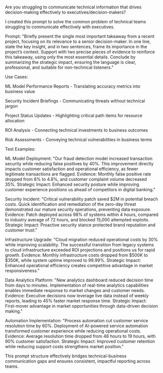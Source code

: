Are you struggling to communicate technical information that drives decision-making effectively to executives/decision-makers?



I created this prompt to solve the common problem of technical teams struggling to communicate effectively with executives.

Prompt:
"Briefly present the single most important takeaway from a recent project, focusing on its relevance to a senior decision-maker. In one line, state the key insight, and in two sentences, frame its importance in the project’s context. Support with two precise pieces of evidence to reinforce this takeaway, using only the most essential details. Conclude by summarizing the strategic impact, ensuring the language is clear, professional, and suitable for non-technical listeners."

Use Cases:

ML Model Performance Reports - Translating accuracy metrics into business value



Security Incident Briefings - Communicating threats without technical jargon


Project Status Updates - Highlighting critical path items for resource allocation



ROI Analysis - Connecting technical investments to business outcomes



Risk Assessments - Conveying technical vulnerabilities in business terms





Test Examples:

ML Model Deployment: "Our fraud detection model increased transaction security while reducing false positives by 40%. This improvement directly impacts customer satisfaction and operational efficiency, as fewer legitimate transactions are flagged. Evidence: Monthly false positive rate dropped from 8% to 4.8%, and customer complaint volume decreased 35%. Strategic Impact: Enhanced security posture while improving customer experience positions us ahead of competitors in digital banking."

Security Incident: "Critical vulnerability patch saved $2M in potential breach costs. Quick identification and remediation of the zero-day threat demonstrated our mature security operations, preventing data exposure. Evidence: Patch deployed across 98% of systems within 4 hours, compared to industry average of 72 hours, and blocked 15,000 attempted exploits. Strategic Impact: Proactive security stance protected brand reputation and customer trust."

Infrastructure Upgrade: "Cloud migration reduced operational costs by 30% while improving scalability. The successful transition from legacy systems to cloud infrastructure exceeded ROI projections and positions us for rapid growth. Evidence: Monthly infrastructure costs dropped from $500K to $350K, while system uptime improved to 99.99%. Strategic Impact: Enhanced operational efficiency creates competitive advantage in market responsiveness."

Data Analytics Platform: "New analytics dashboard reduced decision time from days to minutes. Implementation of real-time analytics capabilities enables immediate response to market changes and customer needs. Evidence: Executive decisions now leverage live data instead of weekly reports, leading to 45% faster market response time. Strategic Impact: First-mover advantage in market opportunities through data-driven decision making."

Automation Implementation: "Process automation cut customer service resolution time by 60%. Deployment of AI-powered service automation transformed customer experience while reducing operational costs. Evidence: Average resolution time dropped from 48 hours to 19 hours, with 90% customer satisfaction. Strategic Impact: Improved customer retention while reducing support costs strengthens market position."

This prompt structure effectively bridges technical-business communication gaps and ensures consistent, impactful reporting across teams.
